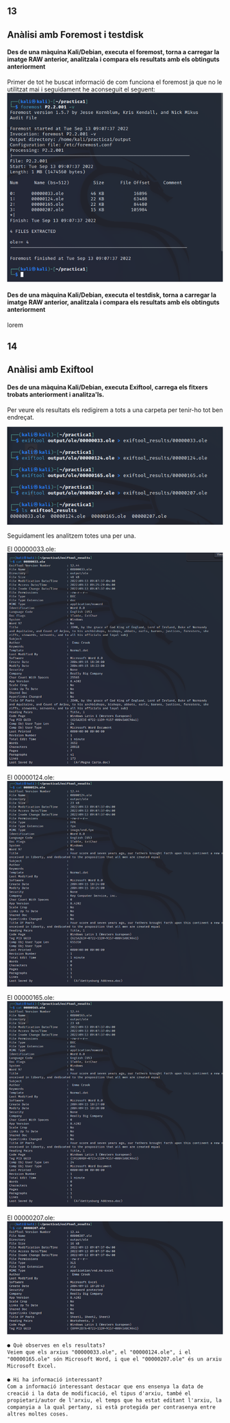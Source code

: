 ## 13

## Anàlisi amb Foremost i testdisk

#### Des de una màquina Kali/Debian, executa el foremost, torna a carregar la imatge RAW anterior, analitzala i compara els resultats amb els obtinguts anteriorment

Primer de tot he buscat informació de com funciona el foremost ja que no le utilitzat mai i seguidament he aconseguit el seguent:
![Alt Image](./Images/foremost1.png)



#### Des de una màquina Kali/Debian, executa el testdisk, torna a carregar la imatge RAW anterior, analitzala i compara els resultats amb els obtinguts anteriorment

lorem


## 14

## Anàlisi amb Exiftool

#### Des de una màquina Kali/Debian, executa Exiftool, carrega els fitxers trobats anteriorment i analitza'ls.

Per veure els resultats els redigirem a tots a una carpeta per tenir-ho tot ben endreçat.

![Alt Image](./Images/exiftool_total.png)

Seguidament les analitzem totes una per una.

El 00000033.ole:  
![Alt Image](./Images/33.png)

El 00000124.ole:  
![Alt Image](./Images/124.png)

El 00000165.ole:  
![Alt Image](./Images/165.png)

El 00000207.ole:  
![Alt Image](./Images/207.png)


```
● Què observes en els resultats?
Veiem que els arxius "00000033.ole", el "00000124.ole", i el "00000165.ole" són Microsoft Word, i que el "00000207.ole" és un arxiu Microsoft Excel.

● Hi ha informació interessant?
Com a informació interessant destacar que ens ensenya la data de creació i la data de modificació, el tipus d'arxiu, també el propietari/autor de l'arxiu, el temps que ha estat editant l'arxiu, la companyia a la qual pertany, si està protegida per contrasenya entre altres moltes coses.

```
